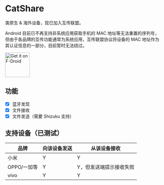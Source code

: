 # CatShare
类原生 & 海外设备，现已加入互传联盟。

Android 目前已不再支持非系统应用获取手机的 MAC 地址等无法重置的序列号，但由于各品牌的互传功能通常为系统应用，互传联盟协议将设备的 MAC 地址作为其认证信息的一部分，目前暂时无法绕过。

[<img src="https://f-droid.org/badge/get-it-on-zh-cn.png"
    alt="Get it on F-Droid"
    height="80">](https://f-droid.org/packages/moe.reimu.catshare)

## 功能
- [x] 蓝牙发现
- [x] 文件接收
- [x] 文件发送（需要 Shizuku 支持）

## 支持设备（已测试）
| 品牌        | 向该设备发送 | 从该设备接收            |
| ----------- | ------------ | ----------------------- |
| 小米        | Y            | Y                       |
| OPPO/一加等 | Y            | Y，但发送端提示接收失败 |
| vivo        | Y            | Y                       |

